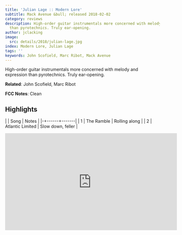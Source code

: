 ```yaml
---
title: 'Julian Lage :: Modern Lore'
subtitle: Mack Avenue &bull; released 2018-02-02
category: reviews
description: High-order guitar instrumentals more concerned with melody and expression
  than pyrotechnics. Truly ear-opening.
author: jclacking
image:
  src: details/2018/julian-lage.jpg
index: Modern Lore, Julian Lage
tags: ''
keywords: John Scofield, Marc Ribot, Mack Avenue
---
```

High-order guitar instrumentals more concerned with melody and expression than pyrotechnics. Truly ear-opening.<!--more-->

**Related**: John Scofield, Marc Ribot

**FCC Notes**: Clean

## Highlights

| | Song | Notes |
|-+------+-------|
| 1 | The Ramble | Rolling along |
| 2 | Atlantic Limited | Slow down, feller |

<div class="tlo-detail-video"><iframe width="560" height="315" src="https://www.youtube.com/embed/CKetf9mB92w" frameborder="0" allow="autoplay; encrypted-media" allowfullscreen></iframe></div>

